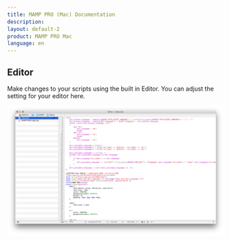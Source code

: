 ```yaml
---
title: MAMP PRO (Mac) Documentation
description: 
layout: default-2
product: MAMP PRO Mac
language: en
---
```


## Editor

Make changes to your scripts using the built in Editor. You can adjust the setting for your editor here.


![MAMP](Editor.png)

